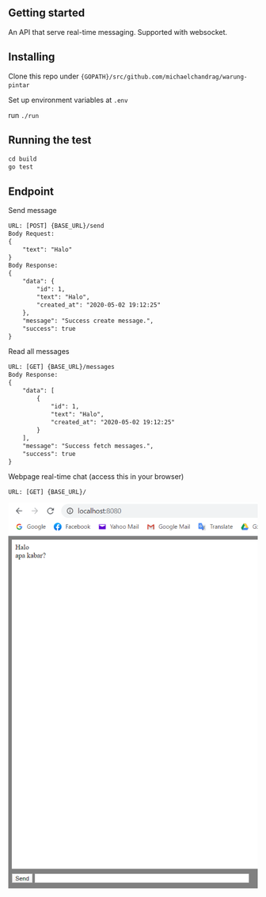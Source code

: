 ## Getting started
An API that serve real-time messaging. Supported with websocket.

## Installing
Clone this repo under `{GOPATH}/src/github.com/michaelchandrag/warung-pintar`

Set up environment variables at `.env`

run `./run`

## Running the test
```
cd build
go test
```

## Endpoint
Send message
```
URL: [POST] {BASE_URL}/send
Body Request:
{
	"text": "Halo"
}
Body Response:
{
    "data": {
        "id": 1,
        "text": "Halo",
        "created_at": "2020-05-02 19:12:25"
    },
    "message": "Success create message.",
    "success": true
}
```

Read all messages
```
URL: [GET] {BASE_URL}/messages
Body Response:
{
    "data": [
        {
            "id": 1,
            "text": "Halo",
            "created_at": "2020-05-02 19:12:25"
        }
    ],
    "message": "Success fetch messages.",
    "success": true
}
```

Webpage real-time chat (access this in your browser)
```
URL: [GET] {BASE_URL}/
```
![Client page](client.png)